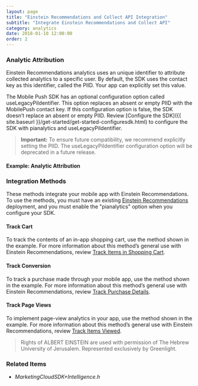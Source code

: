 ```yaml
---
layout: page
title: "Einstein Recommendations and Collect API Integration"
subtitle: "Integrate Einstein Recommendations and Collect API"
category: analytics
date: 2018-01-10 12:00:00
order: 2
---
```


### Analytic Attribution

Einstein Recommendations analytics uses an unique identifier to attribute collected analytics to a specific user. By default, the SDK uses the contact key as this identifier, called the PIID. Your app can explicitly set this value.

The Mobile Push SDK has an optional configuration option called useLegacyPiIdentifier. This option replaces an absent or empty PIID with the MobilePush contact key. If this configuration option is false, the SDK doesn’t replace an absent or empty PIID. Review [Configure the SDK]({{ site.baseurl }}/get-started/get-started-configuresdk.html) to configure the SDK with pianalytics and useLegacyPiIdentifier.

> **Important:** To ensure future compatibility, we recommend explicitly setting the PIID. The useLegacyPiIdentifier configuration option will be deprecated in a future release.

#### Example: Analytic Attribution

<script src="https://gist.github.com/8c9d0186ce37fb00aff742880bcbab08.js"></script>

### Integration Methods

These methods integrate your mobile app with Einstein Recommendations. To use the methods, you must have an existing [Einstein Recommendations](http://help.marketingcloud.com/en/documentation/personalization_builder) deployment, and you must enable the "pianalytics" option when you configure your SDK.

#### Track Cart

To track the contents of an in-app shopping cart, use the method shown in the example. For more information about this method’s general use with Einstein Recommendations, review [Track Items in Shopping Cart](https://help.salesforce.com/articleView?id=mc_ctc_track_cart.htm&type=5).

<script src="https://gist.github.com/0f6d9da815f4799dccdeb4fce13bf77c.js"></script>

#### Track Conversion

To track a purchase made through your mobile app, use the method shown in the example. For more information about this method’s general use with Einstein Recommendations, review [Track Purchase Details](https://help.salesforce.com/articleView?id=mc_ctc_track_conversion.htm&type=5).

<script src="https://gist.github.com/2e0a5c806024da20f4b0abfc77d05957.js"></script>

#### Track Page Views

To implement page-view analytics in your app, use the method shown in the example. For more information about this method’s general use with Einstein Recommendations, review [Track Items Viewed](https://help.salesforce.com/articleView?id=mc_ctc_track_page_view.htm&type=5).

<script src="https://gist.github.com/63511dd483bd521dbeb3b46fbece001a.js"></script>

> Rights of ALBERT EINSTEIN are used with permission of The Hebrew University of Jerusalem. Represented exclusively by Greenlight.

### Related Items
* _MarketingCloudSDK+Intelligence.h_
